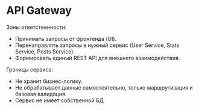 # API Gateway

Зоны ответственности:
- Принимать запросы от фронтенда (UI).
- Перенаправлять запросы в нужный сервис (User Service, Stats Service, Posts Service).
- Формировать единый REST API для внешнего взаимодействия.

Границы сервиса:
- Не хранит бизнес-логику.
- Не обрабатывает данные самостоятельно, только маршрутизация и базовая валидация.
- Сервис не имеет собственной БД
